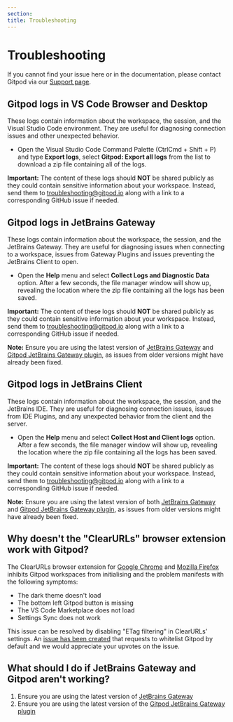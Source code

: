 ```yaml
---
section:
title: Troubleshooting
---
```


<script context="module">
  export const prerender = true;
  import Keybind from "$lib/components/keybind.svelte";
</script>

# Troubleshooting

If you cannot find your issue here or in the documentation, please contact Gitpod via our [Support page](/support).

## Gitpod logs in VS Code Browser and Desktop

These logs contain information about the workspace, the session, and the Visual Studio Code environment. They are useful for diagnosing connection issues and other unexpected behavior.

- Open the Visual Studio Code Command Palette (<Keybind>CtrlCmd + Shift + P</Keybind>) and type **Export logs**, select **Gitpod: Export all logs** from the list to download a zip file containing all of the logs.

**Important:** The content of these logs should **NOT** be shared publicly as they could contain sensitive information about your workspace. Instead, send them to troubleshooting@gitpod.io along with a link to a corresponding GitHub issue if needed.

## Gitpod logs in JetBrains Gateway

These logs contain information about the workspace, the session, and the JetBrains Gateway. They are useful for diagnosing issues when connecting to a workspace, issues from Gateway Plugins and issues preventing the JetBrains Client to open.

- Open the **Help** menu and select **Collect Logs and Diagnostic Data** option. After a few seconds, the file manager window will show up, revealing the location where the zip file containing all the logs has been saved.

**Important:** The content of these logs should **NOT** be shared publicly as they could contain sensitive information about your workspace. Instead, send them to troubleshooting@gitpod.io along with a link to a corresponding GitHub issue if needed.

**Note:** Ensure you are using the latest version of [JetBrains Gateway](https://www.jetbrains.com/help/idea/remote-development-a.html#gateway) and [Gitpod JetBrains Gateway plugin](https://plugins.jetbrains.com/plugin/18438-gitpod-gateway), as issues from older versions might have already been fixed.

## Gitpod logs in JetBrains Client

These logs contain information about the workspace, the session, and the JetBrains IDE. They are useful for diagnosing connection issues, issues from IDE Plugins, and any unexpected behavior from the client and the server.

- Open the **Help** menu and select **Collect Host and Client logs** option. After a few seconds, the file manager window will show up, revealing the location where the zip file containing all the logs has been saved.

**Important:** The content of these logs should **NOT** be shared publicly as they could contain sensitive information about your workspace. Instead, send them to troubleshooting@gitpod.io along with a link to a corresponding GitHub issue if needed.

**Note:** Ensure you are using the latest version of both [JetBrains Gateway](https://www.jetbrains.com/help/idea/remote-development-a.html#gateway) and [Gitpod JetBrains Gateway plugin](https://plugins.jetbrains.com/plugin/18438-gitpod-gateway), as issues from older versions might have already been fixed.

## Why doesn't the "ClearURLs" browser extension work with Gitpod?

The ClearURLs browser extension for [Google Chrome](https://chrome.google.com/webstore/detail/clearurls/lckanjgmijmafbedllaakclkaicjfmnk?hl=en) and [Mozilla Firefox](https://addons.mozilla.org/en-US/firefox/addon/clearurls/) inhibits Gitpod workspaces from initialising and the problem manifests with the following symptoms:

- The dark theme doesn't load
- The bottom left Gitpod button is missing
- The VS Code Marketplace does not load
- Settings Sync does not work

This issue can be resolved by disabling "ETag filtering" in ClearURLs’ settings. An [issue has been created](https://gitlab.com/KevinRoebert/ClearUrls/-/issues/977) that requests to whitelist Gitpod by default and we would appreciate your upvotes on the issue.

## What should I do if JetBrains Gateway and Gitpod aren't working?

1. Ensure you are using the latest version of [JetBrains Gateway](https://www.jetbrains.com/help/idea/remote-development-a.html#gateway)
2. Ensure you are using the latest version of the [Gitpod JetBrains Gateway plugin](https://plugins.jetbrains.com/plugin/18438-gitpod-gateway)
